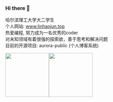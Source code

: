 ### Hi there 👋

哈尔滨理工大学大二学生  
个人网站: www.linhaojun.top  
热爱编程, 努力成为一名优秀的coder  
对未知领域有着很强的探索欲，善于思考和解决问题  
目前的开源项目: aurora-public (个人博客系统)

<img align="" height="137px" src="https://github-readme-stats.vercel.app/api?username=linhaojun857&hide_title=true&hide_border=true&show_icons=true&include_all_commits=true&line_height=21&locale=cn" /><img align="" height="137px" src="https://github-readme-stats.vercel.app/api/top-langs/?username=linhaojun857&hide_title=true&hide_border=true&layout=compact&locale=cn" />
